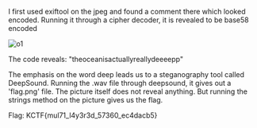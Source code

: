 I first used exiftool on the jpeg and found a comment there which looked encoded. Running it through a cipher decoder, it is revealed to be base58 encoded

![o1](https://github.com/poorvi1910/Cryptonite/assets/146640913/887db826-d874-4aa4-a740-33f1869f33be)

The code reveals: "theoceanisactuallyreallydeeeepp"

The emphasis on the word deep leads us to a steganography tool called DeepSound. Running the .wav file through deepsound, it gives out a 'flag.png' file. The picture itself does not reveal anything. But running the strings method on the picture gives us the flag. 

Flag: KCTF{mul71_l4y3r3d_57360_ec4dacb5}
